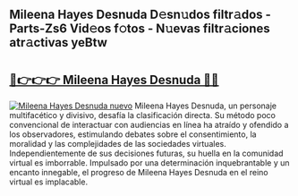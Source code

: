 ## Mileena Hayes Desnuda D𝚎sn𝚞dos filtr𝚊dos - Parts-Zs6 Vid𝚎os f𝚘tos - N𝚞evas filtr𝚊ciones atr𝚊ctivas yeBtw

# <h2><a href="http://mb1r0x.tromn.icu/?c=Mileena+Hayes+Desnuda">🔗👉👉👉 Mileena Hayes Desnuda 🔗🔗</a></h2>

[![Mileena Hayes Desnuda nuevo](https://i.imgur.com/pEAQMta.gif)](http://mb1r0x.tromn.icu/?c=Mileena+Hayes+Desnuda)
Mileena Hayes Desnuda, un personaje multifacético y divisivo, desafía la clasificación directa. Su método poco convencional de interactuar con audiencias en línea ha atraído y ofendido a los observadores, estimulando debates sobre el consentimiento, la moralidad y las complejidades de las sociedades virtuales. Independientemente de sus decisiones futuras, su huella en la comunidad virtual es imborrable. Impulsado por una determinación inquebrantable y un encanto innegable, el progreso de Mileena Hayes Desnuda en el reino virtual es implacable.
